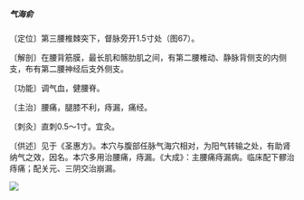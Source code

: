 ##### 气海俞 

〔定位〕第三腰椎棘突下，督脉旁开1.5寸处（图67）。

〔解剖〕在腰背筋膜，最长肌和髂肋肌之间，有第二腰椎动、静脉背侧支的内侧支，布有第二腰神经后支外侧支。

〔功能〕调气血，健腰脊。

〔主治〕腰痛，腿膝不利，痔漏，痛经。

〔刺灸〕直刺0.5〜1寸。宜灸。

〔供述〕见于《圣惠方》。本穴与腹部任脉气海穴相对，为阳气转输之处，有助肾纳气之效，因名。本穴多用治腰痛，痔漏。《大成》：主腰痛痔漏病。临床配下髎治痔痛；配关元、三阴交治崩漏。  

![](./img/图67.jpg)
